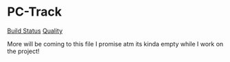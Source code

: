 # PC-Track
[Build Status](https://img.shields.io/travis/TrackingTeam/PC-Track.svg?style=flat-square) 
[Quality](https://img.shields.io/scrutinizer/g/TrackingTeam/PC-Track.svg?style=flat-square)

More will be coming to this file I promise atm its kinda empty while I work on the project!
